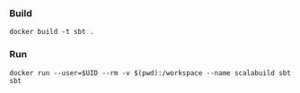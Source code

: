 ### Build

`docker build -t sbt .`

### Run

`docker run --user=$UID --rm -v $(pwd):/workspace --name scalabuild sbt sbt`
